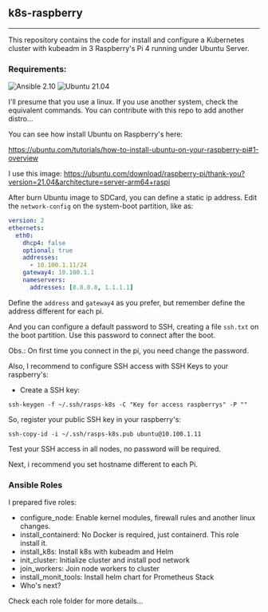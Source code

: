 ## k8s-raspberry
---

This repository contains the code for install and configure a Kubernetes cluster with kubeadm in 3 Raspberry's Pi 4 running under Ubuntu Server.

### Requirements:

<img src="https://img.shields.io/badge/Ansible-2.10-grey?style=flat-square&logo=ansible" alt="Ansible 2.10"/>
<img src="https://img.shields.io/badge/Ubuntu-21.04-orange?style=flat-square&logo=ubuntu" alt="Ubuntu 21.04"/>

I'll presume that you use a linux. If you use another system, check the equivalent commands. You can contribute with this repo to add another distro...

You can see how install Ubuntu on Raspberry's here: 

https://ubuntu.com/tutorials/how-to-install-ubuntu-on-your-raspberry-pi#1-overview

I use this image: https://ubuntu.com/download/raspberry-pi/thank-you?version=21.04&architecture=server-arm64+raspi

After burn Ubuntu image to SDCard, you can define a static ip address. 
Edit the `network-config` on the system-boot partition, like as: 

```yaml
version: 2
ethernets:
  eth0:
    dhcp4: false
    optional: true
    addresses:
      - 10.100.1.11/24 
    gateway4: 10.100.1.1
    nameservers:
      addresses: [8.8.8.8, 1.1.1.1]
```

Define the `address` and `gateway4` as you prefer, but remember define the address different for each pi. 

And you can configure a default password to SSH, creating a file `ssh.txt` on the boot partition. Use this password to connect after the boot. 

Obs.: On first time you connect in the pi, you need change the password. 

Also, I recommend to configure SSH access with  SSH Keys to your raspberry's:

- Create a SSH key:

```shell
ssh-keygen -f ~/.ssh/rasps-k8s -C "Key for access raspberrys" -P ""
```

So, register your public SSH key in your raspberry's: 

```
ssh-copy-id -i ~/.ssh/rasps-k8s.pub ubuntu@10.100.1.11
```

Test your SSH access in all nodes, no password will be required.

Next, i recommend you set hostname different to each Pi.

### Ansible Roles

I prepared five roles: 
  - configure_node: Enable kernel modules, firewall rules and another linux changes.
  - install_containerd: No Docker is required, just containerd. This role install it.
  - install_k8s: Install k8s with kubeadm and Helm  
  - init_cluster: Initialize cluster and install pod network
  - join_workers: Join node workers to cluster
  - install_monit_tools: Install helm chart for Prometheus Stack
  - Who's next? 

Check each role folder for more details...
